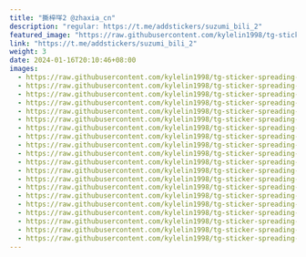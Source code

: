 ```yaml
---
title: "撕梓咩2 @zhaxia_cn"
description: "regular: https://t.me/addstickers/suzumi_bili_2"
featured_image: "https://raw.githubusercontent.com/kylelin1998/tg-sticker-spreading-worldwide-images/main/img/2f7076ca-d0bb-440a-83e8-d306250a17d3.jpg"
link: "https://t.me/addstickers/suzumi_bili_2"
weight: 3
date: 2024-01-16T20:10:46+08:00
images:
  - https://raw.githubusercontent.com/kylelin1998/tg-sticker-spreading-worldwide-images/main/img/2f7076ca-d0bb-440a-83e8-d306250a17d3.jpg
  - https://raw.githubusercontent.com/kylelin1998/tg-sticker-spreading-worldwide-images/main/img/2081ab71-8c8f-4997-80e3-41b5f2196bdd.jpg
  - https://raw.githubusercontent.com/kylelin1998/tg-sticker-spreading-worldwide-images/main/img/a7f425e6-c006-4103-aaad-ff05ad8be3d8.jpg
  - https://raw.githubusercontent.com/kylelin1998/tg-sticker-spreading-worldwide-images/main/img/cf372b1e-9719-43fb-8a38-ab669c6e2f11.jpg
  - https://raw.githubusercontent.com/kylelin1998/tg-sticker-spreading-worldwide-images/main/img/6c2485ae-808f-424e-91dd-d2cdda089138.jpg
  - https://raw.githubusercontent.com/kylelin1998/tg-sticker-spreading-worldwide-images/main/img/395b72d9-2db5-4b30-9327-6c880d088018.jpg
  - https://raw.githubusercontent.com/kylelin1998/tg-sticker-spreading-worldwide-images/main/img/4a618364-7c23-444f-961e-e080da8f3f38.jpg
  - https://raw.githubusercontent.com/kylelin1998/tg-sticker-spreading-worldwide-images/main/img/7e6b7252-0241-4bc4-8d59-26ca877661fb.jpg
  - https://raw.githubusercontent.com/kylelin1998/tg-sticker-spreading-worldwide-images/main/img/ad91ce83-c116-4dd3-9b13-ecc4b38ac021.jpg
  - https://raw.githubusercontent.com/kylelin1998/tg-sticker-spreading-worldwide-images/main/img/9749397b-5c96-4e9d-99c9-caea77e71a22.jpg
  - https://raw.githubusercontent.com/kylelin1998/tg-sticker-spreading-worldwide-images/main/img/45a133f1-f231-4c84-930f-52af91b4552e.jpg
  - https://raw.githubusercontent.com/kylelin1998/tg-sticker-spreading-worldwide-images/main/img/b376a254-d85e-4ee8-9920-5001694e02ba.jpg
  - https://raw.githubusercontent.com/kylelin1998/tg-sticker-spreading-worldwide-images/main/img/6b4a9b4a-a2fb-4331-a94a-cb47b47e23f9.jpg
  - https://raw.githubusercontent.com/kylelin1998/tg-sticker-spreading-worldwide-images/main/img/f9f43b77-4678-4fa1-94b9-7722efb4a960.jpg
  - https://raw.githubusercontent.com/kylelin1998/tg-sticker-spreading-worldwide-images/main/img/2d48f71a-89ca-46b3-be13-8bc303189858.jpg
  - https://raw.githubusercontent.com/kylelin1998/tg-sticker-spreading-worldwide-images/main/img/1aa53269-cb7b-4859-9b94-31903600b20c.jpg
  - https://raw.githubusercontent.com/kylelin1998/tg-sticker-spreading-worldwide-images/main/img/6b221e28-836f-49d7-aaaa-9b6bc7bb9555.jpg
  - https://raw.githubusercontent.com/kylelin1998/tg-sticker-spreading-worldwide-images/main/img/4f73a79c-0333-42f5-93c2-c05eda2c7ee7.jpg
  - https://raw.githubusercontent.com/kylelin1998/tg-sticker-spreading-worldwide-images/main/img/affc7a9e-bc53-4ecc-b8af-64152bc29e52.jpg
  - https://raw.githubusercontent.com/kylelin1998/tg-sticker-spreading-worldwide-images/main/img/876ab74f-e29f-4800-9972-462c7904348a.jpg
---
```

